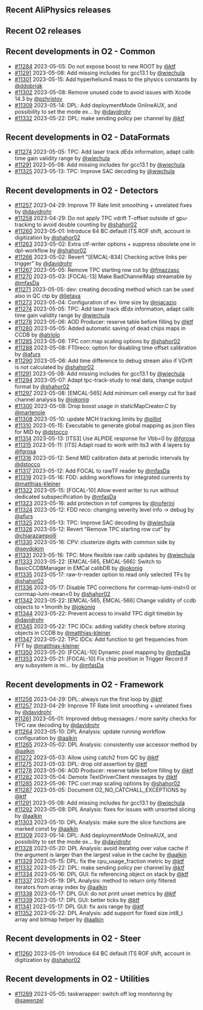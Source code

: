 ## Recent AliPhysics releases
## Recent O2 releases
## Recent developments in O2 - Common
- [\#11284](https://github.com/AliceO2Group/AliceO2/pull/11284) 2023-05-05: Do not expose boost to new ROOT by [@ktf](https://github.com/ktf)
- [\#11291](https://github.com/AliceO2Group/AliceO2/pull/11291) 2023-05-08: Add missing includes for gcc13.1 by [@wiechula](https://github.com/wiechula)
- [\#11301](https://github.com/AliceO2Group/AliceO2/pull/11301) 2023-05-15: Add hyperhelium4 mass to the physics constants by [@ddobrigk](https://github.com/ddobrigk)
- [\#11302](https://github.com/AliceO2Group/AliceO2/pull/11302) 2023-05-08: Remove unused code to avoid issues with Xcode 14.3 by [@pzhristov](https://github.com/pzhristov)
- [\#11309](https://github.com/AliceO2Group/AliceO2/pull/11309) 2023-05-14: DPL: Add deploymentMode OnlineAUX, and possibility to set the mode ex… by [@davidrohr](https://github.com/davidrohr)
- [\#11332](https://github.com/AliceO2Group/AliceO2/pull/11332) 2023-05-22: DPL: make sending policy per channel by [@ktf](https://github.com/ktf)
## Recent developments in O2 - DataFormats
- [\#11274](https://github.com/AliceO2Group/AliceO2/pull/11274) 2023-05-05: TPC: Add laser track dEdx information, adapt calib time gain validity range by [@wiechula](https://github.com/wiechula)
- [\#11291](https://github.com/AliceO2Group/AliceO2/pull/11291) 2023-05-08: Add missing includes for gcc13.1 by [@wiechula](https://github.com/wiechula)
- [\#11325](https://github.com/AliceO2Group/AliceO2/pull/11325) 2023-05-13: TPC: Improve SAC decoding by [@wiechula](https://github.com/wiechula)
## Recent developments in O2 - Detectors
- [\#11257](https://github.com/AliceO2Group/AliceO2/pull/11257) 2023-04-29: Improve TF Rate limit smoothing + unrelated fixes by [@davidrohr](https://github.com/davidrohr)
- [\#11258](https://github.com/AliceO2Group/AliceO2/pull/11258) 2023-04-29: Do not apply TPC vdrift T-offset outside of gpu-tracking to avoid double counting by [@shahor02](https://github.com/shahor02)
- [\#11260](https://github.com/AliceO2Group/AliceO2/pull/11260) 2023-05-01: Introduce 64 BC default ITS ROF shift, account in digitization by [@shahor02](https://github.com/shahor02)
- [\#11263](https://github.com/AliceO2Group/AliceO2/pull/11263) 2023-05-02: Extra ctf-writer options + suppress obsolete one in dpl-workflow by [@shahor02](https://github.com/shahor02)
- [\#11266](https://github.com/AliceO2Group/AliceO2/pull/11266) 2023-05-02: Revert "[EMCAL-834] Checking active links per trigger" by [@davidrohr](https://github.com/davidrohr)
- [\#11267](https://github.com/AliceO2Group/AliceO2/pull/11267) 2023-05-05: Remove TPC starting row cut by [@fmazzasc](https://github.com/fmazzasc)
- [\#11270](https://github.com/AliceO2Group/AliceO2/pull/11270) 2023-05-03: [FOCAL-13] Make BadChannelMap streamable by [@mfasDa](https://github.com/mfasDa)
- [\#11271](https://github.com/AliceO2Group/AliceO2/pull/11271) 2023-05-05: dev: creating decoding method which can be used also in QC ctp by [@lietava](https://github.com/lietava)
- [\#11273](https://github.com/AliceO2Group/AliceO2/pull/11273) 2023-05-04: Configuration of ev. time size by [@njacazio](https://github.com/njacazio)
- [\#11274](https://github.com/AliceO2Group/AliceO2/pull/11274) 2023-05-05: TPC: Add laser track dEdx information, adapt calib time gain validity range by [@wiechula](https://github.com/wiechula)
- [\#11278](https://github.com/AliceO2Group/AliceO2/pull/11278) 2023-05-06: AOD Producer: reserve table before filling by [@ktf](https://github.com/ktf)
- [\#11280](https://github.com/AliceO2Group/AliceO2/pull/11280) 2023-05-05: Added automatic saving of dead chips maps in CCDB by [@atriolo](https://github.com/atriolo)
- [\#11285](https://github.com/AliceO2Group/AliceO2/pull/11285) 2023-05-06: TPC corr.map scaling options by [@shahor02](https://github.com/shahor02)
- [\#11288](https://github.com/AliceO2Group/AliceO2/pull/11288) 2023-05-08: FT0reco: option for disabling time offset calibration by [@afurs](https://github.com/afurs)
- [\#11290](https://github.com/AliceO2Group/AliceO2/pull/11290) 2023-05-06: Add time difference to debug stream also if VDrift is not calculated by [@shahor02](https://github.com/shahor02)
- [\#11291](https://github.com/AliceO2Group/AliceO2/pull/11291) 2023-05-08: Add missing includes for gcc13.1 by [@wiechula](https://github.com/wiechula)
- [\#11294](https://github.com/AliceO2Group/AliceO2/pull/11294) 2023-05-07: Adapt tpc-track-study to real data, change output format by [@shahor02](https://github.com/shahor02)
- [\#11297](https://github.com/AliceO2Group/AliceO2/pull/11297) 2023-05-08: [EMCAL-565] Add minimum cell energy cut for bad channel analysis by [@jokonig](https://github.com/jokonig)
- [\#11300](https://github.com/AliceO2Group/AliceO2/pull/11300) 2023-05-08: Drop boost usage in staticMapCreator.C by [@martenole](https://github.com/martenole)
- [\#11308](https://github.com/AliceO2Group/AliceO2/pull/11308) 2023-05-10: update MCH tracking limits by [@pillot](https://github.com/pillot)
- [\#11310](https://github.com/AliceO2Group/AliceO2/pull/11310) 2023-05-15: Executable to generate global mapping as json files for MID by [@dstocco](https://github.com/dstocco)
- [\#11314](https://github.com/AliceO2Group/AliceO2/pull/11314) 2023-05-13: [ITS3] Use ALPIDE response for Vbb=0 by [@fgrosa](https://github.com/fgrosa)
- [\#11315](https://github.com/AliceO2Group/AliceO2/pull/11315) 2023-05-11: [ITS] Adapt road to work with its3 with 4 layers by [@fgrosa](https://github.com/fgrosa)
- [\#11316](https://github.com/AliceO2Group/AliceO2/pull/11316) 2023-05-12: Send MID calibration data at periodic intervals by [@dstocco](https://github.com/dstocco)
- [\#11317](https://github.com/AliceO2Group/AliceO2/pull/11317) 2023-05-12: Add FOCAL to rawTF reader by [@mfasDa](https://github.com/mfasDa)
- [\#11319](https://github.com/AliceO2Group/AliceO2/pull/11319) 2023-05-16: FDD: adding workflows for integrated currents by [@matthias-kleiner](https://github.com/matthias-kleiner)
- [\#11322](https://github.com/AliceO2Group/AliceO2/pull/11322) 2023-05-15: [FOCAL-10] Allow event writer to run without dedicated subspecification by [@mfasDa](https://github.com/mfasDa)
- [\#11323](https://github.com/AliceO2Group/AliceO2/pull/11323) 2023-05-16: add protection in tof compres by [@noferini](https://github.com/noferini)
- [\#11324](https://github.com/AliceO2Group/AliceO2/pull/11324) 2023-05-12: FDD reco: changing severity level info -> debug by [@afurs](https://github.com/afurs)
- [\#11325](https://github.com/AliceO2Group/AliceO2/pull/11325) 2023-05-13: TPC: Improve SAC decoding by [@wiechula](https://github.com/wiechula)
- [\#11326](https://github.com/AliceO2Group/AliceO2/pull/11326) 2023-05-12: Revert "Remove TPC starting row cut" by [@chiarazampolli](https://github.com/chiarazampolli)
- [\#11330](https://github.com/AliceO2Group/AliceO2/pull/11330) 2023-05-16: CPV: clusterize digits with common side by [@sevdokim](https://github.com/sevdokim)
- [\#11331](https://github.com/AliceO2Group/AliceO2/pull/11331) 2023-05-16: TPC: More flexible raw calib updates by [@wiechula](https://github.com/wiechula)
- [\#11333](https://github.com/AliceO2Group/AliceO2/pull/11333) 2023-05-22: [EMCAL-565, EMCAL-566]: Switch to BasicCCDBManager in EMCal calibDB by [@jokonig](https://github.com/jokonig)
- [\#11335](https://github.com/AliceO2Group/AliceO2/pull/11335) 2023-05-17: raw-tr-reader option to read only selected TFs by [@shahor02](https://github.com/shahor02)
- [\#11336](https://github.com/AliceO2Group/AliceO2/pull/11336) 2023-05-17: Disable TPC corrections for corrmap-lumi-inst<0 or corrmap-lumi-mean<0 by [@shahor02](https://github.com/shahor02)
- [\#11342](https://github.com/AliceO2Group/AliceO2/pull/11342) 2023-05-22: [EMCAL-565, EMCAL-566] Change validity of ccdb objects to +1month by [@jokonig](https://github.com/jokonig)
- [\#11344](https://github.com/AliceO2Group/AliceO2/pull/11344) 2023-05-22: Prevent access to invalid TPC digit timebin by [@davidrohr](https://github.com/davidrohr)
- [\#11345](https://github.com/AliceO2Group/AliceO2/pull/11345) 2023-05-22: TPC IDCs: adding validity check before storing objects in CCDB by [@matthias-kleiner](https://github.com/matthias-kleiner)
- [\#11347](https://github.com/AliceO2Group/AliceO2/pull/11347) 2023-05-22: TPC IDCs: Add function to get frequencies from FFT by [@matthias-kleiner](https://github.com/matthias-kleiner)
- [\#11350](https://github.com/AliceO2Group/AliceO2/pull/11350) 2023-05-20: [FOCAL-10] Dynamic pixel mapping by [@mfasDa](https://github.com/mfasDa)
- [\#11353](https://github.com/AliceO2Group/AliceO2/pull/11353) 2023-05-21: [FOCAL-10] Fix chip position in Trigger Record if any subsystem is mi… by [@mfasDa](https://github.com/mfasDa)
## Recent developments in O2 - Framework
- [\#11256](https://github.com/AliceO2Group/AliceO2/pull/11256) 2023-04-29: DPL: always run the first loop by [@ktf](https://github.com/ktf)
- [\#11257](https://github.com/AliceO2Group/AliceO2/pull/11257) 2023-04-29: Improve TF Rate limit smoothing + unrelated fixes by [@davidrohr](https://github.com/davidrohr)
- [\#11261](https://github.com/AliceO2Group/AliceO2/pull/11261) 2023-05-01: Improved debug messages / more sanity checks for TPC raw decoding by [@davidrohr](https://github.com/davidrohr)
- [\#11264](https://github.com/AliceO2Group/AliceO2/pull/11264) 2023-05-10: DPL Analysis: update running workflow configuration by [@aalkin](https://github.com/aalkin)
- [\#11265](https://github.com/AliceO2Group/AliceO2/pull/11265) 2023-05-02: DPL Analysis: consistently use accessor method by [@aalkin](https://github.com/aalkin)
- [\#11272](https://github.com/AliceO2Group/AliceO2/pull/11272) 2023-05-03: Allow using catch2 from QC by [@ktf](https://github.com/ktf)
- [\#11275](https://github.com/AliceO2Group/AliceO2/pull/11275) 2023-05-03: DPL: drop old assertion by [@ktf](https://github.com/ktf)
- [\#11278](https://github.com/AliceO2Group/AliceO2/pull/11278) 2023-05-06: AOD Producer: reserve table before filling by [@ktf](https://github.com/ktf)
- [\#11282](https://github.com/AliceO2Group/AliceO2/pull/11282) 2023-05-04: Demote TextDriverClient messages by [@ktf](https://github.com/ktf)
- [\#11285](https://github.com/AliceO2Group/AliceO2/pull/11285) 2023-05-06: TPC corr.map scaling options by [@shahor02](https://github.com/shahor02)
- [\#11287](https://github.com/AliceO2Group/AliceO2/pull/11287) 2023-05-05: Document O2_NO_CATCHALL_EXCEPTIONS by [@ktf](https://github.com/ktf)
- [\#11291](https://github.com/AliceO2Group/AliceO2/pull/11291) 2023-05-08: Add missing includes for gcc13.1 by [@wiechula](https://github.com/wiechula)
- [\#11292](https://github.com/AliceO2Group/AliceO2/pull/11292) 2023-05-08: DPL Analysis: fixes for issues with unsorted slicing by [@aalkin](https://github.com/aalkin)
- [\#11303](https://github.com/AliceO2Group/AliceO2/pull/11303) 2023-05-10: DPL Analysis: make sure the slice functions are marked const by [@aalkin](https://github.com/aalkin)
- [\#11309](https://github.com/AliceO2Group/AliceO2/pull/11309) 2023-05-14: DPL: Add deploymentMode OnlineAUX, and possibility to set the mode ex… by [@davidrohr](https://github.com/davidrohr)
- [\#11328](https://github.com/AliceO2Group/AliceO2/pull/11328) 2023-05-20: DPL Analysis: avoid iterating over value cache if the argument is larger than the largest value in the cache by [@aalkin](https://github.com/aalkin)
- [\#11329](https://github.com/AliceO2Group/AliceO2/pull/11329) 2023-05-15: DPL: fix the cpu_usage_fraction metric by [@ktf](https://github.com/ktf)
- [\#11332](https://github.com/AliceO2Group/AliceO2/pull/11332) 2023-05-22: DPL: make sending policy per channel by [@ktf](https://github.com/ktf)
- [\#11334](https://github.com/AliceO2Group/AliceO2/pull/11334) 2023-05-16: DPL GUI: fix referencing object on stack by [@ktf](https://github.com/ktf)
- [\#11337](https://github.com/AliceO2Group/AliceO2/pull/11337) 2023-05-19: DPL Analysis: method to return only filtered iterators from array index by [@aalkin](https://github.com/aalkin)
- [\#11338](https://github.com/AliceO2Group/AliceO2/pull/11338) 2023-05-17: DPL GUI: do not print unset metrics by [@ktf](https://github.com/ktf)
- [\#11339](https://github.com/AliceO2Group/AliceO2/pull/11339) 2023-05-17: DPL GUI: better ticks by [@ktf](https://github.com/ktf)
- [\#11341](https://github.com/AliceO2Group/AliceO2/pull/11341) 2023-05-17: DPL GUI: fix axis range by [@ktf](https://github.com/ktf)
- [\#11352](https://github.com/AliceO2Group/AliceO2/pull/11352) 2023-05-22: DPL Analysis: add support for fixed size int8_t array and bitmap helper by [@aalkin](https://github.com/aalkin)
## Recent developments in O2 - Steer
- [\#11260](https://github.com/AliceO2Group/AliceO2/pull/11260) 2023-05-01: Introduce 64 BC default ITS ROF shift, account in digitization by [@shahor02](https://github.com/shahor02)
## Recent developments in O2 - Utilities
- [\#11289](https://github.com/AliceO2Group/AliceO2/pull/11289) 2023-05-05: taskwrapper: switch off log monitoring by [@sawenzel](https://github.com/sawenzel)
